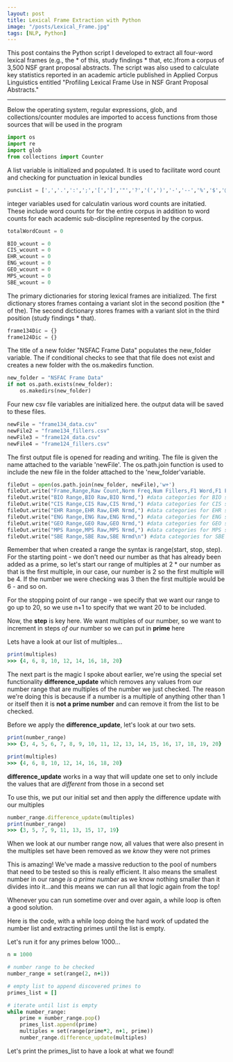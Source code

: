 ```yaml
---
layout: post
title: Lexical Frame Extraction with Python
image: "/posts/Lexical_Frame.jpg"
tags: [NLP, Python]
---
```


This post contains the Python script I developed to extract all four-word lexical frames (e.g., the * of this, study findings * that, etc.)from a corpus of 3,500 NSF grant proposal abstracts. The script was also used to calculate key statistics reported in an academic article published in Applied Corpus Linguistics entitled "Profiling Lexical Frame Use in NSF Grant Proposal Abstracts."

---

Below the operating system, regular expressions, glob, and collections/counter modules are imported to access functions from those sources that will be used in the program

```python
import os
import re
import glob
from collections import Counter
```
A list variable is initialized and populated. It is used to facilitate word count and checking for punctuation in lexical bundles

```python
puncList = [',','.',':',';','[',']','"','?','(',')','-','--','%','$','@','!',"|","{","}","=",'+','<','>','/',"\\"]
```
integer variables used for calculatin various word counts are initatied. These include word counts for for the entire corpus in addition to word counts for each academic sub-discipline represented by the corpus.  

```python
totalWordCount = 0

BIO_wcount = 0
CIS_wcount = 0
EHR_wcount = 0
ENG_wcount = 0
GEO_wcount = 0
MPS_wcount = 0
SBE_wcount = 0
```
The primary dictionaries for storing lexical frames are initialized. The first dictionary stores frames containg a variant slot in the second position (the * of the). The second dictionary stores frames with a variant slot in the third position (study findings * that).

```python
frame134Dic = {}
frame124Dic = {}
```
The title of a new folder "NSFAC Frame Data" populates the new_folder variable. The if conditional checks to see that that file does not exist and creates a new folder with the os.makedirs function.

```python
new_folder = "NSFAC Frame Data"
if not os.path.exists(new_folder):
    os.makedirs(new_folder)
```
Four new csv file variables are initialized here. the output data will be saved to these files.

```python
newFile = "frame134_data.csv"
newFile2 = "frame134_fillers.csv"
newFile3 = "frame124_data.csv"
newFile4 = "frame124_fillers.csv"
```
The first output file is opened for reading and writing. The file is given the name attached to the variable 'newFile'. The os.path.join function is used to include the new file in the folder attached to the 'new_folder'variable.

```python
fileOut = open(os.path.join(new_folder, newFile),'w+')
fileOut.write("Frame,Range,Raw Count,Norm Freq,Num Fillers,F1 Word,F1 Freq,TTR,Predictability,")#first few cells of CSV file populated with data categoroies
fileOut.write("BIO Range,BIO Raw,BIO Nrmd,") #data categories for BIO sub-corpus
fileOut.write("CIS Range,CIS Raw,CIS Nrmd,") #data categories for CIS sub-corpus
fileOut.write("EHR Range,EHR Raw,EHR Nrmd,") #data categories for EHR sub-corpus
fileOut.write("ENG Range,ENG Raw,ENG Nrmd,") #data categories for ENG sub-corpus
fileOut.write("GEO Range,GEO Raw,GEO Nrmd,") #data categories for GEO sub-corpus
fileOut.write("MPS Range,MPS Raw,MPS Nrmd,") #data categories for MPS sub-corpus
fileOut.write("SBE Range,SBE Raw,SBE Nrmd\n") #data categories for SBE sub-corpus
```

Remember that when created a range the syntax is range(start, stop, step). For the starting point - we don't need our number as that has already been added as a prime, so let's start our range of multiples at 2 * our number as that is the first multiple, in our case, our number is 2 so the first multiple will be 4. If the number we were checking was 3 then the first multiple would be 6 - and so on.

For the stopping point of our range - we specify that we want our range to go up to 20, so we use n+1 to specify that we want 20 to be included.

Now, the **step** is key here.  We want multiples of our number, so we want to increment in steps *of our* number so we can put in **prime** here

Lets have a look at our list of multiples...

```ruby
print(multiples)
>>> {4, 6, 8, 10, 12, 14, 16, 18, 20}
```

The next part is the magic I spoke about earlier, we're using the special set functionality **difference_update** which removes any values from our number range that are multiples of the number we just checked. The reason we're doing this is because if a number is a multiple of anything other than 1 or itself then it is **not a prime number** and can remove it from the list to be checked.

Before we apply the **difference_update**, let's look at our two sets.

```ruby
print(number_range)
>>> {3, 4, 5, 6, 7, 8, 9, 10, 11, 12, 13, 14, 15, 16, 17, 18, 19, 20}

print(multiples)
>>> {4, 6, 8, 10, 12, 14, 16, 18, 20}
```

**difference_update** works in a way that will update one set to only include the values that are *different* from those in a second set

To use this, we put our initial set and then apply the difference update with our multiples

```ruby
number_range.difference_update(multiples)
print(number_range)
>>> {3, 5, 7, 9, 11, 13, 15, 17, 19}
```

When we look at our number range now, all values that were also present in the multiples set have been removed as we *know* they were not primes

This is amazing!  We've made a massive reduction to the pool of numbers that need to be tested so this is really efficient. It also means the smallest number in our range *is a prime number* as we know nothing smaller than it divides into it...and this means we can run all that logic again from the top!

Whenever you can run sometime over and over again, a while loop is often a good solution.

Here is the code, with a while loop doing the hard work of updated the number list and extracting primes until the list is empty.

Let's run it for any primes below 1000...

```ruby
n = 1000

# number range to be checked
number_range = set(range(2, n+1))

# empty list to append discovered primes to
primes_list = []

# iterate until list is empty
while number_range:
    prime = number_range.pop()
    primes_list.append(prime)
    multiples = set(range(prime*2, n+1, prime))
    number_range.difference_update(multiples)
```

Let's print the primes_list to have a look at what we found!




